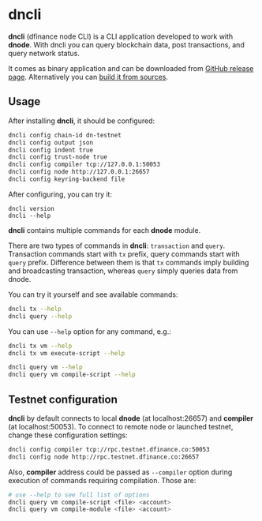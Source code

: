 # dncli

**dncli** (dfinance node CLI) is a CLI application developed to work with **dnode**. With dncli you can query blockchain data, post transactions, and query network status.

It comes as binary application and can be downloaded from [GitHub release page](https://github.com/dfinance/dnode/releases). Alternatively you can [build it from sources](https://github.com/dfinance/dnode).

## Usage

After installing **dncli**, it should be configured:

```bash
dncli config chain-id dn-testnet
dncli config output json
dncli config indent true
dncli config trust-node true
dncli config compiler tcp://127.0.0.1:50053
dncli config node http://127.0.0.1:26657
dncli config keyring-backend file
```

After configuring, you can try it:

```text
dncli version
dncli --help
```

**dncli** contains multiple commands for each **dnode** module.

There are two types of commands in **dncli**: `transaction` and `query`. Transaction commands start with `tx` prefix, query commands start with `query` prefix. Difference between them is that `tx` commands imply building and broadcasting transaction, whereas `query` simply queries data from dnode.

You can try it yourself and see available commands:

```bash
dncli tx --help
dncli query --help
```

You can use `--help` option for any command, e.g.:

```bash
dncli tx vm --help
dncli tx vm execute-script --help

dncli query vm --help
dncli query vm compile-script --help
```

## Testnet configuration

**dncli** by default connects to local **dnode** (at localhost:26657) and **compiler** (at localhost:50053). To connect to remote node or launched testnet, change these configuration settings:

```bash
dncli config compiler tcp://rpc.testnet.dfinance.co:50053
dncli config node http://rpc.testnet.dfinance.co:26657
```

Also, **compiler** address could be passed as `--compiler` option during execution of commands requiring compilation. Those are:

```bash
# use --help to see full list of options
dncli query vm compile-script <file> <account>
dncli query vm compile-module <file> <account>
```
